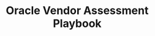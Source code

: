 ---
highlight: "false" 
title: "Oracle Vendor Assessment Playbook"
description: " This training resource provides an 8-part information series on OEM operating practices to educate agency IT buyers and help them achieve a stronger negotiating position challenges. .gov/.mil audience only"
url-link: "https://community.max.gov/download/attachments/2314102898/Oracle%20-%20Vendor%20Assessment%20Playbook.pdf?api=v2"
type: "PDF"
gov-only: "true"
is-external: "false"
publication-date: "November 01, 2021"
reading-time: "25"
resource-type: "Guidance"
filter: "acquisition-best-practices"
audience: "contracts-acquisitions"
branded-offerings: "oem-acquisition-initiatives"
---